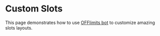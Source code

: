 # Custom Slots

This page demonstrates how to use [OFFlimits bot](https://discord.com/oauth2/authorize?client_id=728332591790293044&scope=bot+applications.commands&permissions=268445752&client_id=728332591790293044) to customize amazing slots layouts.

<YandexAD blockId='R-A-8300744-3'></YandexAD>
